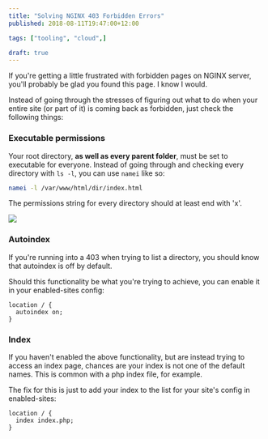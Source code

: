 ```yaml
---
title: "Solving NGINX 403 Forbidden Errors"
published: 2018-08-11T19:47:00+12:00

tags: ["tooling", "cloud",]

draft: true
---
```


If you're getting a little frustrated with forbidden pages on NGINX server, you'll probably be glad you found this page. I know I would.

Instead of going through the stresses of figuring out what to do when your entire site (or part of it) is coming back as forbidden, just check the following things:

### Executable permissions
Your root directory, **as well as every parent folder**, must be set to executable for everyone. Instead of going through and checking every directory with `ls -l`, you can use `namei` like so:

```sh
namei -l /var/www/html/dir/index.html
```

The permissions string for every directory should at least end with 'x'.

![](/assets/image/2018-08-11-solving-nginx-403-forbidden-errors--44c27e27-f8ba-4432-b820-a6cb6f44afc7.png)

### Autoindex
If you're running into a 403 when trying to list a directory, you should know that autoindex is off by default.

Should this functionality be what you're trying to achieve, you can enable it in your enabled-sites config:

```nginx
location / {
  autoindex on;
}
```

### Index
If you haven't enabled the above functionality, but are instead trying to access an index page, chances are your index is not one of the default names. This is common with a php index file, for example.

The fix for this is just to add your index to the list for your site's config in enabled-sites:

```nginx
location / {
  index index.php;
}
```
